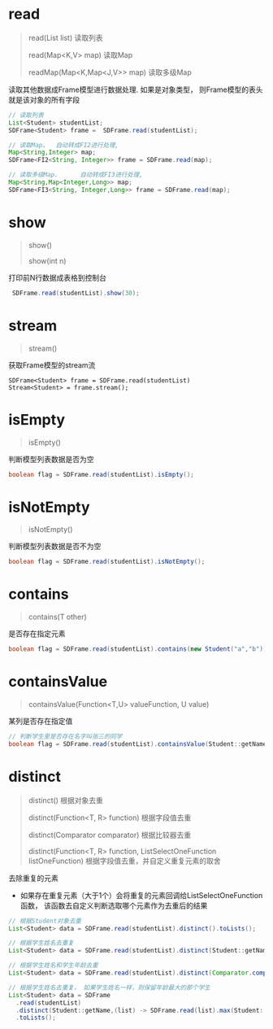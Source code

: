 
#


# read

> read(List<R> list)      读取列表
>
> read(Map<K,V> map)   读取Map
>
> readMap(Map<K,Map<J,V>> map)    读取多级Map



读取其他数据成Frame模型进行数据处理.   如果是对象类型， 则Frame模型的表头就是该对象的所有字段



```java
// 读取列表
List<Student> studentList;
SDFrame<Student> frame =  SDFrame.read(studentList);

// 读取Map。  自动转成FI2进行处理, 
Map<String,Integer> map;
SDFrame<FI2<String, Integer>> frame = SDFrame.read(map);

// 读取多级Map.      自动转成FI3进行处理, 
Map<String,Map<Integer,Long>> map;
SDFrame<FI3<String, Integer,Long>> frame = SDFrame.read(map);
```



# show

> show()
>
> show(int n)



打印前N行数据成表格到控制台



```java
 SDFrame.read(studentList).show(30);
```


# stream

> stream()



获取Frame模型的stream流



```jade
SDFrame<Student> frame = SDFrame.read(studentList)
Stream<Student> = frame.stream();
```



# isEmpty

> isEmpty()



判断模型列表数据是否为空



```java
boolean flag = SDFrame.read(studentList).isEmpty();
```





# isNotEmpty

> isNotEmpty()



判断模型列表数据是否不为空



```java
boolean flag = SDFrame.read(studentList).isNotEmpty();
```



# contains

> contains(T other)



是否存在指定元素



```java
boolean flag = SDFrame.read(studentList).contains(new Student("a","b"));
```



# containsValue

>  containsValue(Function<T,U> valueFunction, U value)



某列是否存在指定值



```java
// 判断学生里是否存在名字叫张三的同学
boolean flag = SDFrame.read(studentList).containsValue(Student::getName,"张三");
```

# distinct

> distinct()						根据对象去重
>
> distinct(Function<T, R> function)     根据字段值去重
>
> distinct(Comparator<T> comparator)   根据比较器去重
>
> distinct(Function<T, R> function, ListSelectOneFunction<T> listOneFunction)   根据字段值去重，并自定义重复元素的取舍



去除重复的元素

- 如果存在重复元素（大于1个）会将重复的元素回调给ListSelectOneFunction函数， 该函数去自定义判断选取哪个元素作为去重后的结果



```java
// 根据Student对象去重
List<Student> data = SDFrame.read(studentList).distinct().toLists();

// 根据学生姓名去重复
List<Student> data = SDFrame.read(studentList).distinct(Student::getName).toLists();

// 根据学生姓名和学生年龄去重
List<Student> data = SDFrame.read(studentList).distinct(Comparator.comparing(Student::getName).thenComparing(Student::getAge)).toLists();

// 根据学生姓名去重复， 如果学生姓名一样，则保留年龄最大的那个学生
List<Student> data = SDFrame
  .read(studentList)
  .distinct(Student::getName,(list) -> SDFrame.read(list).max(Student::getAge))
  .toLists();
```


